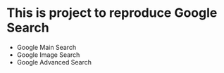 # This is project to reproduce Google Search
- Google Main Search
- Google Image Search 
- Google Advanced Search